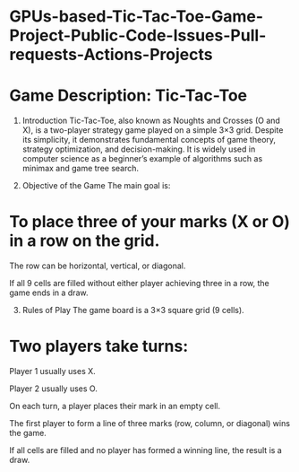 # GPUs-based-Tic-Tac-Toe-Game-Project-Public-Code-Issues-Pull-requests-Actions-Projects

# Game Description: Tic-Tac-Toe
1. Introduction
Tic-Tac-Toe, also known as Noughts and Crosses (O and X), is a two-player strategy game played on a simple 3×3 grid. Despite its simplicity, it demonstrates fundamental concepts of game theory, strategy optimization, and decision-making. It is widely used in computer science as a beginner’s example of algorithms such as minimax and game tree search.

2. Objective of the Game
The main goal is:

# To place three of your marks (X or O) in a row on the grid.

The row can be horizontal, vertical, or diagonal.

If all 9 cells are filled without either player achieving three in a row, the game ends in a draw.

3. Rules of Play
The game board is a 3×3 square grid (9 cells).

# Two players take turns:

Player 1 usually uses X.

Player 2 usually uses O.

On each turn, a player places their mark in an empty cell.

The first player to form a line of three marks (row, column, or diagonal) wins the game.

If all cells are filled and no player has formed a winning line, the result is a draw.
